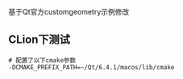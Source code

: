 基于Qt官方customgeometry示例修改

## CLion下测试

```shell
# 配置了以下cmake参数
-DCMAKE_PREFIX_PATH=~/Qt/6.4.1/macos/lib/cmake
```